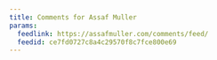 ```yaml
---
title: Comments for Assaf Muller
params:
  feedlink: https://assafmuller.com/comments/feed/
  feedid: ce7fd0727c8a4c29570f8c7fce800e69
---
```

